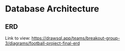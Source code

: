 # Database Architecture


## ERD

Link to view: https://drawsql.app/teams/breakout-group-3/diagrams/football-project-final-erd
